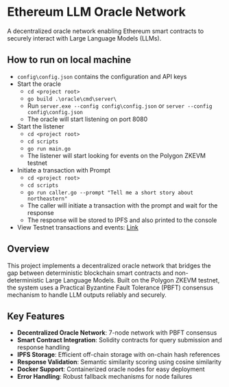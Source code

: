 # Ethereum LLM Oracle Network

A decentralized oracle network enabling Ethereum smart contracts to securely interact with Large Language Models (LLMs).

## How to run on local machine
- `config\config.json` contains the configuration and API keys
- Start the oracle
    - `cd <project root>`
    - `go build .\oracle\cmd\server\`
    - Run `server.exe --config config\config.json` or `server --config config\config.json`
    - The oracle will start listening on port 8080
- Start the listener
    - `cd <project root>`
    - `cd scripts`
    - `go run main.go`
    - The listener will start looking for events on the Polygon ZKEVM testnet
- Initiate a transaction with Prompt
    - `cd <project root>`
    - `cd scripts`
    - `go run caller.go --prompt "Tell me a short story about northeastern"`
    - The caller will initiate a transaction with the prompt and wait for the response
    - The response will be stored to IPFS and also printed to the console
- View Testnet transactions and events: [Link](https://cardona-zkevm.polygonscan.com/address/0x623ebf81548a34088b8008090007c909386a4ea0)

## Overview

This project implements a decentralized oracle network that bridges the gap between deterministic blockchain smart contracts and non-deterministic Large Language Models. Built on the Polygon ZKEVM testnet, the system uses a Practical Byzantine Fault Tolerance (PBFT) consensus mechanism to handle LLM outputs reliably and securely.

## Key Features

- **Decentralized Oracle Network**: 7-node network with PBFT consensus
- **Smart Contract Integration**: Solidity contracts for query submission and response handling
- **IPFS Storage**: Efficient off-chain storage with on-chain hash references
- **Response Validation**: Semantic similarity scoring using cosine similarity
- **Docker Support**: Containerized oracle nodes for easy deployment
- **Error Handling**: Robust fallback mechanisms for node failures
